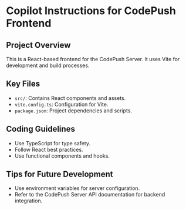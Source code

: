 # Copilot Instructions for CodePush Frontend

## Project Overview
This is a React-based frontend for the CodePush Server. It uses Vite for development and build processes.

## Key Files
- `src/`: Contains React components and assets.
- `vite.config.ts`: Configuration for Vite.
- `package.json`: Project dependencies and scripts.

## Coding Guidelines
- Use TypeScript for type safety.
- Follow React best practices.
- Use functional components and hooks.

## Tips for Future Development
- Use environment variables for server configuration.
- Refer to the CodePush Server API documentation for backend integration.